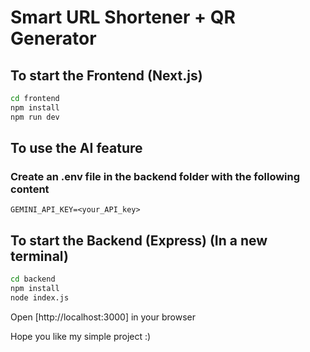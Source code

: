 # Smart URL Shortener + QR Generator

## To start the Frontend (Next.js)
```bash
cd frontend
npm install
npm run dev
```

## To use the AI feature 
### Create an .env file in the backend folder with the following content
```
GEMINI_API_KEY=<your_API_key>
```

## To start the Backend (Express) (In a new terminal)
```bash
cd backend
npm install
node index.js
```

Open [http://localhost:3000] in your browser

Hope you like my simple project :)
